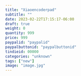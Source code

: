 ```yaml
---
title: "Xiaoencoderpad"
subtitle: ""
date: 2023-02-22T17:15:17-06:00
draft: true
weight: 0
quantity: 999
price: 999
paypalid: "paypalid"
paypalbuttonid: "paypalbuttonid"
tindieid: 00000
categories: "unknown"
tags: ["new"]
image: "image.jpg"
---
```


